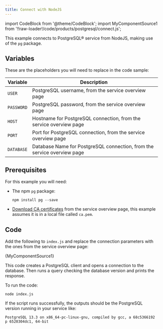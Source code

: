 ```yaml
---
title: Connect with NodeJS
---
```


import CodeBlock from '@theme/CodeBlock';
import MyComponentSource1 from '!!raw-loader!/code/products/postgresql/connect.js';

This example connects to PostgreSQL® service from NodeJS, making use of
the `pg` package.

## Variables

These are the placeholders you will need to replace in the code sample:

 | Variable   | Description                                                             |
 | ---------- | ----------------------------------------------------------------------- |
 | `USER`     | PostgreSQL username, from the service overview page                     |
 | `PASSWORD` | PostgreSQL password, from the service overview page                     |
 | `HOST`     | Hostname for PostgreSQL connection, from the service overview page      |
 | `PORT`     | Port for PostgreSQL connection, from the service overview page          |
 | `DATABASE` | Database Name for PostgreSQL connection, from the service overview page |

## Prerequisites

For this example you will need:

-   The npm `pg` package:

    ```
    npm install pg --save
    ```

-   [Download CA certificates](/docs/platform/howto/download-ca-cert) from the service overview page, this example assumes it
    is in a local file called `ca.pem`.

## Code

Add the following to `index.js` and replace the connection parameters
with the ones from the service overview page:

<CodeBlock language='javascript'>{MyComponentSource1}</CodeBlock>

This code creates a PostgreSQL client and opens a connection to the
database. Then runs a query checking the database version and prints the
response.

To run the code:

```
node index.js
```

If the script runs successfully, the outputs should be the PostgreSQL
version running in your service like:

```
PostgreSQL 13.3 on x86_64-pc-linux-gnu, compiled by gcc, a 68c5366192 p 6520304dc1, 64-bit
```
